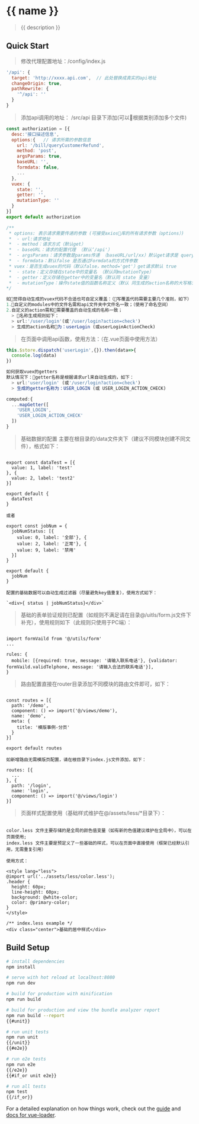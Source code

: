 # {{ name }}

> {{ description }}

## Quick Start

>修改代理配置地址：/config/index.js
```javascript
'/api': {
  target: 'http://xxxx.api.com',  // 此处替换成真实的api地址
  changeOrigin: true,
  pathRewrite: {
    '^/api': ''
  }
}
```

> 添加api调用的地址： /src/api 目录下添加(可以根据类别添加多个文件)
```javascript
const authorization = [{
  desc:'接口描述信息',
  options:{   // 请求所需的参数信息
    url: '/bill/queryCustomerRefund',
    method: 'post',
    argsParams: true,
    baseURL: '',
    formdata: false,
    ...
  },
  vuex: {
    state: '',
    getter: '',
    mutationType: ''
  }
}]
export default authorization

/**
 * options: 表示请求需要传递的参数 (可接受axios库的所有请求参数（options）)
 *  - url:请求地址
 *  - method：请求方式（默认get）
 *  - baseURL：请求的配置代理 （默认‘/api'）
 *  - argsParams：请求参数是params传递 （baseURL/url/xx）默认get请求是 query方式 （默认值 false）
 *  - formdata：默认false 是否通过Formdata的方式传参数
 * vuex：是否生成vuex的代码（默认false，method='get'）get请求默认 true
 *  - state：定义存储在state中的变量名 （默认同mutationType）
 *  - getter：定义存储在getter中的变量名（默认同 state 变量）
 *  - mutationType：操作state值的函数名称定义（默认 同生成的action名称的大写格式 譬如：INSCOVERAGES_LIST）
*/

如觉得自动生成的vuex代码不合适也可自定义覆盖：（写覆盖代码需要主要几个准则，如下）
1.自定义的modules中的文件名需和api文件夹中文件名一致；（使用了命名空间）
2.自定义的action需和需要覆盖的自动生成的名称一致；
  > 名称生成规则如下：
  > url:'/user/login'(或'/user/login?action=check')
  > 生成的action名称为：userLogin (或userLoginActionCheck)

```


>在页面中调用api函数，使用方法：（在.vue页面中使用方法）
```javascript
this.$store.dispatch('userLogin',{}).then(data=>{
  console.log(data)
})

如何获取vuex的getters
默认情况下：getter名称是根据请求url来自动生成的，如下：
  > url:'user/login' (或'/user/login?action=check')
  > 生成的getter名称为：USER_LOGIN (或 USER_LOGIN_ACTION_CHECK)

computed:{
  ...mapGetter([
    'USER_LOGIN',
    'USER_LOGIN_ACTION_CHECK'
  ])
}

```

>基础数据的配置 主要在根目录的/data文件夹下（建议不同模块创建不同文件），格式如下：

```

export const dataTest = [{
  value: 1, label: 'test'
}, {
  value: 2, label: 'test2'
}]

export default {
  dataTest
}

或者

export const jobNum = {
  jobNumStatus: [{
    value: 0, label: '全部'}, {
    value: 2, label: '正常'}, {
    value: 9, label: '禁用'
  }]
}

export default {
  jobNum
}

配置的基础数据可以自动生成过滤器（尽量避免key值重复），使用方式如下：

`<div>{ status | jobNumStatus}</div>`

```

>基础的表单验证规则已配置（如规则不满足请在目录@/uitls/form.js文件下补充），使用规则如下（此规则只使用于PC端）：

```

import formVaild from '@/utils/form'
...

rules: {
  mobile: [{required: true, message: '请输入联系电话'}, {validator: formVaild.validTelphone, message: '请输入合法的联系电话'}],
}

```

>路由配置直接在router目录添加不同模块的路由文件即可，如下：

```

const routes = [{
  path: '/demo',
  component: () => import('@/views/demo'),
  name: 'demo',
  meta: {
    title: '模版事例-分页'
  }
}]

export default routes

如新增路由无需模版页配置，请在根目录下index.js文件添加，如下：

routes: [{
  ...
}, {
  path: '/login',
  name: 'login',
  component: () => import('@/views/login')
}]

```

>页面样式配置使用（基础样式维护在@/assets/less/*目录下）：

```

color.less 文件主要存储的是全局的颜色值变量（如有新的色值建议维护在全局中），可以在页面使用;
index.less 文件主要是预定义了一些基础的样式，可以在页面中直接使用（框架已经默认引用，无需重复引用）

使用方式：

<style lang="less">
@import url('../assets/less/color.less');
.header {
  height: 60px;
  line-height: 60px;
  background: @white-color;
  color: @primary-color;
}  
</style>

/** index.less example */
<div class="center">基础的居中样式</div>

```


## Build Setup

``` bash
# install dependencies
npm install

# serve with hot reload at localhost:8080
npm run dev

# build for production with minification
npm run build

# build for production and view the bundle analyzer report
npm run build --report
{{#unit}}

# run unit tests
npm run unit
{{/unit}}
{{#e2e}}

# run e2e tests
npm run e2e
{{/e2e}}
{{#if_or unit e2e}}

# run all tests
npm test
{{/if_or}}
```

For a detailed explanation on how things work, check out the [guide](http://vuejs-templates.github.io/webpack/) and [docs for vue-loader](http://vuejs.github.io/vue-loader).
